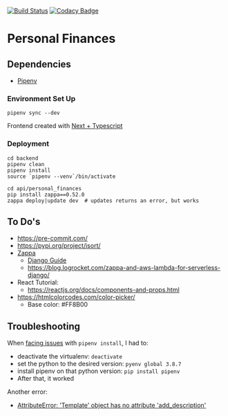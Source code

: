 [![Build Status](https://travis-ci.com/taciogt/personal-finances.svg?branch=main)](https://travis-ci.com/taciogt/personal-finances)
[![Codacy Badge](https://api.codacy.com/project/badge/Grade/9579b1aedb26409bb41b22bd317514f8)](https://app.codacy.com/gh/taciogt/personal-finances?utm_source=github.com&utm_medium=referral&utm_content=taciogt/personal-finances&utm_campaign=Badge_Grade)

# Personal Finances

## Dependencies

* [Pipenv](https://pipenv.pypa.io/en/latest/)

### Environment Set Up

```shell
pipenv sync --dev
```

Frontend created with [Next + Typescript](https://github.com/vercel/next.js/tree/master/examples/with-typescript)

### Deployment

```shell
cd backend
pipenv clean
pipenv install
source `pipenv --venv`/bin/activate 

cd api/personal_finances
pip install zappa==0.52.0
zappa deploy|update dev  # updates returns an error, but works

```

## To Do's

* https://pre-commit.com/
* https://pypi.org/project/isort/
* [Zappa](https://github.com/zappa/Zappa)
    * [Django Guide](https://romandc.com/zappa-django-guide/)
    * https://blog.logrocket.com/zappa-and-aws-lambda-for-serverless-django/
* React Tutorial:
    * https://reactjs.org/docs/components-and-props.html
* https://htmlcolorcodes.com/color-picker/
    * Base color: #FF8B00
    
## Troubleshooting

When [facing issues](https://github.com/pypa/pipenv/issues/4804) with `pipenv install`, I had to:
  * deactivate the virtualenv: `deactivate`
  * set the python to the desired version: `pyenv global 3.8.7`
  * install pipenv on that python version: `pip install pipenv`
  * After that, it worked 

Another error:
* [AttributeError: 'Template' object has no attribute 'add_description'](https://stackoverflow.com/questions/68391621/zappa-deploy-fails-with-attributeerror-template-object-has-no-attribute-add)